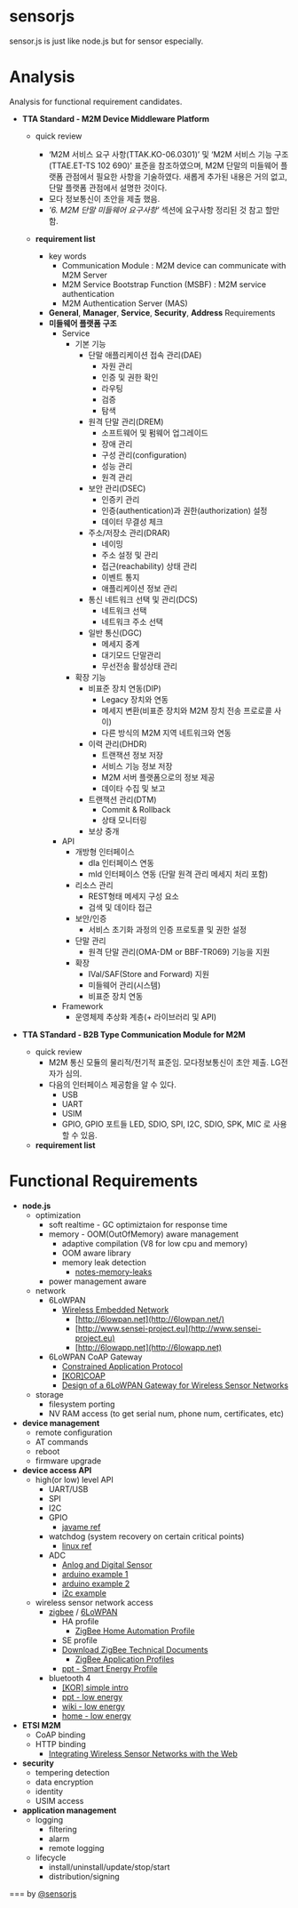 sensorjs
========

sensor.js is just like node.js but for sensor especially.

# Analysis
Analysis for functional requirement candidates.

* __TTA Standard - M2M Device Middleware Platform__
	* quick review
		- ‘M2M 서비스 요구 사항(TTAK.KO-06.0301)’ 및 ‘M2M 서비스 기능 구조 (TTAE.ET-TS 102 690)' 표준을 참조하였으며, M2M 단말의 미들웨어 플랫폼 관점에서 필요한 사항을 기술하였다. 새롭게 추가된 내용은 거의 없고, 단말 플랫폼 관점에서 설명한 것이다.
    	- 모다 정보통신이 초안을 제출 했음.
    	- _'6. M2M 단말 미들웨어 요구사항'_ 섹션에 요구사항 정리된 것 참고 할만함.
    			
 	* __requirement list__
		- key words
			- Communication Module : M2M device can communicate with M2M Server
			- M2M Service Bootstrap Function (MSBF) : M2M service authentication
			- M2M Authentication Server (MAS)
		- __General__, __Manager__, __Service__, __Security__, __Address__ Requirements
		- __미들웨어 플랫폼 구조__
			- Service
				- 기본 기능
					- 단말 애플리케이션 접속 관리(DAE)
						- 자원 관리
						- 인증 및 권한 확인
						- 라우팅
						- 검증
						- 탐색
					- 원격 단말 관리(DREM)
						- 소프트웨어 및 펌웨어 업그레이드
						- 장애 관리
						- 구성 관리(configuration)
						- 성능 관리
						- 원격 관리
					- 보안 관리(DSEC)
						- 인증키 관리
						- 인증(authentication)과 권한(authorization) 설정
						- 데이터 무결성 체크
					- 주소/저장소 관리(DRAR)
						- 네이밍
						- 주소 설정 및 관리
						- 접근(reachability) 상태 관리
						- 이벤트 통지
						- 애플리케이션 정보 관리
					- 통신 네트워크 선택 및 관리(DCS)
						- 네트워크 선택
						- 네트워크 주소 선택
					- 일반 통신(DGC)
						- 메세지 중계
						- 대기모드 단말관리
						- 무선전송 활성상태 관리
				- 확장 기능
					- 비표준 장치 연동(DIP)
						- Legacy 장치와 연동
						- 메세지 변환(비표준 장치와 M2M 장치 전송 프로로콜 사이)
						- 다른 방식의 M2M 지역 네트워크와 연동
					- 이력 관리(DHDR)
						- 트랜잭션 정보 저장
						- 서비스 기능 정보 저장
						- M2M 서버 플랫폼으로의 정보 제공
						- 데이타 수집 및 보고
					- 트랜잭션 관리(DTM)
						- Commit & Rollback
						- 상태 모니터링
					- 보상 중개
			- API
				- 개방형 인터페이스
					- dIa 인터페이스 연동
					- mId 인터페이스 연동 (단말 원격 관리 메세지 처리 포함)
				- 리소스 관리
					- REST형태 메세지 구성 요소
					- 검색 및 데이타 접근
				- 보안/인증
					- 서비스 초기화 과정의 인증 프로토콜 및 권한 설정
				- 단말 관리
					- 원격 단말 관리(OMA-DM or BBF-TR069) 기능을 지원
				- 확장
					- IVal/SAF(Store and Forward) 지원
					- 미들웨어 관리(시스템)
					- 비표준 장치 연동
			- Framework
				- 운영체제 추상화 계층(+ 라이브러리 및 API)
		
		
* __TTA STandard - B2B Type Communication Module for M2M__
	* quick review
		- M2M 통신 모듈의 물리적/전기적 표준임. 모다정보통신이 초안 제출. LG전자가 심의.
 		- 다음의 인터페이스 제공함을 알 수 있다.
   			- USB 
   			- UART
   			- USIM
   			- GPIO, GPIO 포트들 LED, SDIO, SPI, I2C, SDIO, SPK, MIC 로 사용할 수 있음.
	* __requirement list__ 

# Functional Requirements

* __node.js__
	* optimization
		* soft realtime - GC optimiztaion for response time
		* memory - OOM(OutOfMemory) aware management
			* adaptive compilation (V8 for low cpu and memory)
			* OOM aware library
			* memory leak detection
				* [notes-memory-leaks](http://www.davetech.com/blog/notes-memory-leaks)
		* power management aware
	* network
		* 6LoWPAN
			* [Wireless Embedded Network](http://www.youtube.com/watch?v=4baf7N2N_Wo)	
				* [http://6lowpan.net](http://6lowpan.net/)
				* [http://www.sensei-project.eu](http://www.sensei-project.eu)
				* [http://6lowapp.net](http://6lowapp.net)		
		* 6LoWPAN CoAP Gateway
			* [Constrained Application Protocol](http://en.wikipedia.org/wiki/Constrained_Application_Protocol)
			* [[KOR]COAP](http://trendofit.tistory.com/entry/CoAPConstrained-Application-Protocol-%ED%91%9C%EC%A4%80%ED%99%94-%EB%8F%99%ED%96%A5)
			* [Design of a 6LoWPAN Gateway 
for Wireless Sensor Networks](http://rtcm.inescn.pt/fileadmin/rtcm/Workshop_11_Fev_11/RTCM_11_Fev_2011_s3p1.pdf)
	* storage
		* filesystem porting
		* NV RAM access (to get serial num, phone num, certificates, etc)
* __device management__
	* remote configuration
	* AT commands
	* reboot
	* firmware upgrade
* __device access API__
	* high(or low) level API
		* UART/USB
		* SPI
		* I2C
		* GPIO
			* [javame ref](http://docs.oracle.com/javame/config/cldc/opt-pkgs/api/daapi/index.html)
		* watchdog (system recovery on certain critical points)
			* [linux ref](http://www.kernel.org/doc/Documentation/watchdog/watchdog-api.txt)
		* ADC
			* [Anlog and Digital Sensor](http://www.seattlerobotics.org/encoder/jul97/basics.html)
			* [arduino example 1](http://www.codeproject.com/Articles/389676/Arduino-and-the-Web-using-NodeJS-and-SerialPort2)
			* [arduino example 2](http://kyungw00k.wordpress.com/2011/11/22/nodejs%EB%A1%9C-arduino-%EC%A0%9C%EC%96%B4%ED%95%98%EA%B8%B0-2/)
			* [i2c example](http://blog.chrysocome.net/2012/12/i2c-analog-to-digital-converter.html)
	* wireless sensor network access
		* [zigbee](http://en.wikipedia.org/wiki/ZigBee) / [6LoWPAN](http://seojay.zc.bz/yangsamy/3)
			* HA profile
				* [ZigBee Home Automation Profile](https://docs.zigbee.org/zigbee-docs/dcn/07/docs-07-5367-02-0afg-home-automation-profile-for-public-download.pdf)
			* SE profile
			* [Download ZigBee Technical Documents](http://www.zigbee.org/Standards/Downloads.aspx)
				* [ZigBee Application Profiles](https://docs.zigbee.org/zigbee-docs/dcn/07-5195.pdf)
			* [ppt - Smart Energy Profile](https://www.google.co.kr/url?sa=t&rct=j&q=&esrc=s&source=web&cd=2&ved=0CEEQFjAB&url=http%3A%2F%2Fedu.tta.or.kr%2Fsub3%2Fdown.php%3FNo%3D64%26file%3D1-4_%25BD%25BA%25B8%25B6%25C6%25AE%2520%25C7%25C3%25B7%25B9%25C0%25CC%25BD%25BA%2520%25B9%25CC%25C5%25CD%2520%25B5%25A5%25C0%25CC%25C5%25CD%2520%25C7%25A5%25C1%25D8.pdf&ei=cs8lUb5-pL2IB7GUgMgI&usg=AFQjCNEgTOmHzOGSH1mudOSAHAPTardQcw&sig2=7KMsCNBKjs90NGR1TJYsGQ&bvm=bv.42661473,d.aGc&cad=rjt)
		* bluetooth 4
			* [[KOR] simple intro](http://www.nstkor.co.kr/?r=home&m=upload&a=download&uid=51&PHPSESSID=42b022828ef003e2ca4687dc060fb87b)
			* [ppt - low energy](http://chapters.comsoc.org/vancouver/BTLER3.pdf)
			* [wiki - low energy](http://en.wikipedia.org/wiki/Bluetooth_low_energy)
			* [home - low energy](http://www.bluetooth.com/Pages/low-energy.aspx)
* __ETSI M2M__
	* CoAP binding
	* HTTP binding
		* [Integrating Wireless Sensor Networks with the Web](http://hinrg.cs.jhu.edu/joomla/images/stories/IPSN_2011_koliti.pdf)
* __security__
	* tempering detection
	* data encryption
	* identity
	* USIM access
* __application management__
	* logging
		* filtering
		* alarm
		* remote logging
	* lifecycle
		* install/uninstall/update/stop/start
		* distribution/signing

===
by [@sensorjs](https://twitter.com/sensorjs)